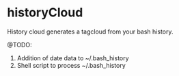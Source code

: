 historyCloud
============

History cloud generates a tagcloud from your bash history.

@TODO:

1. Addition of date data to ~/.bash_history
2. Shell script to process ~/.bash_history